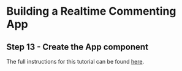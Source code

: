 # Building a Realtime Commenting App

## Step 13 - Create the App component

The full instructions for this tutorial can be found [here](https://ably.com/tutorials/reactjs-realtime-commenting).
